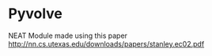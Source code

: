 # Pyvolve

NEAT Module made using this paper http://nn.cs.utexas.edu/downloads/papers/stanley.ec02.pdf



